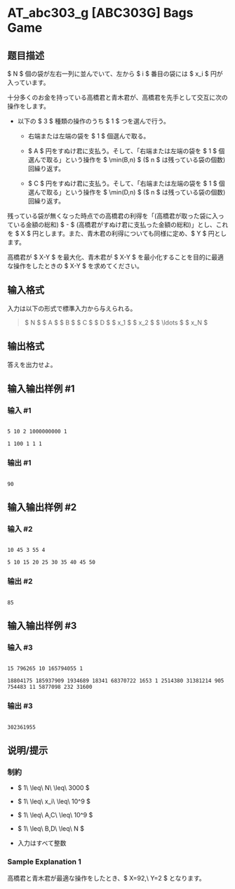 # AT_abc303_g [ABC303G] Bags Game

## 题目描述

[problemUrl]: https://atcoder.jp/contests/abc303/tasks/abc303_g

$ N $ 個の袋が左右一列に並んでいて、左から $ i $ 番目の袋には $ x_i $ 円が入っています。

十分多くのお金を持っている高橋君と青木君が、高橋君を先手として交互に次の操作をします。

- 以下の $ 3 $ 種類の操作のうち $ 1 $ つを選んで行う。
  - 右端または左端の袋を $ 1 $ 個選んで取る。
  - $ A $ 円をすぬけ君に支払う。そして、「右端または左端の袋を $ 1 $ 個選んで取る」という操作を $ \min(B,n) $ ($ n $ は残っている袋の個数) 回繰り返す。
  - $ C $ 円をすぬけ君に支払う。そして、「右端または左端の袋を $ 1 $ 個選んで取る」という操作を $ \min(D,n) $ ($ n $ は残っている袋の個数) 回繰り返す。

残っている袋が無くなった時点での高橋君の利得を「(高橋君が取った袋に入っている金額の総和) $ - $ (高橋君がすぬけ君に支払った金額の総和)」とし、これを $ X $ 円とします。また、青木君の利得についても同様に定め、$ Y $ 円とします。

高橋君が $ X-Y $ を最大化、青木君が $ X-Y $ を最小化することを目的に最適な操作をしたときの $ X-Y $ を求めてください。

## 输入格式

入力は以下の形式で標準入力から与えられる。

> $ N $ $ A $ $ B $ $ C $ $ D $ $ x_1 $ $ x_2 $ $ \ldots $ $ x_N $

## 输出格式

答えを出力せよ。

## 输入输出样例 #1

### 输入 #1

```
5 10 2 1000000000 1
1 100 1 1 1
```

### 输出 #1

```
90
```

## 输入输出样例 #2

### 输入 #2

```
10 45 3 55 4
5 10 15 20 25 30 35 40 45 50
```

### 输出 #2

```
85
```

## 输入输出样例 #3

### 输入 #3

```
15 796265 10 165794055 1
18804175 185937909 1934689 18341 68370722 1653 1 2514380 31381214 905 754483 11 5877098 232 31600
```

### 输出 #3

```
302361955
```

## 说明/提示

### 制約

- $ 1\ \leq\ N\ \leq\ 3000 $
- $ 1\ \leq\ x_i\ \leq\ 10^9 $
- $ 1\ \leq\ A,C\ \leq\ 10^9 $
- $ 1\ \leq\ B,D\ \leq\ N $
- 入力はすべて整数

### Sample Explanation 1

高橋君と青木君が最適な操作をしたとき、$ X=92,\ Y=2 $ となります。
